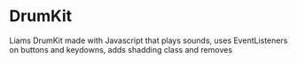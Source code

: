 # DrumKit
Liams DrumKit made with Javascript that plays sounds, uses EventListeners on buttons and keydowns, adds shadding class and removes
